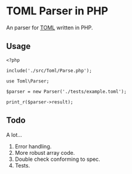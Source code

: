 TOML Parser in PHP
====

An parser for [TOML](https://github.com/mojombo/toml) written in PHP.

## Usage

    <?php
    
    include('./src/Toml/Parse.php');
    
    use Toml\Parser;
    
    $parser = new Parser('./tests/example.toml');
    
    print_r($parser->result);

## Todo

A lot...

1. Error handling.
2. More robust array code.
3. Double check conforming to spec.
4. Tests.